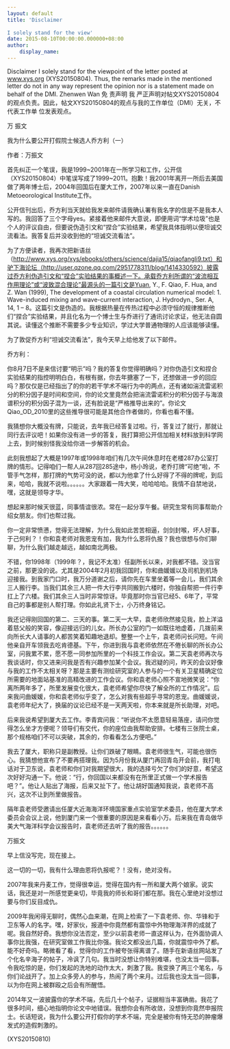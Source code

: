 ```yaml
---
layout: default
title: 'Disclaimer
 
I solely stand for the view'
date: 2015-08-10T00:00:00.000000+08:00
author:
    display_name: 
---
```


Disclaimer I solely stand for the viewpoint of the letter posted at www.xys.org (XYS20150804). Thus, the remarks made in the mentioned letter do not in any way represent the opinion nor is a statement made on behalf of the DMI. Zhenwen Wan 免 责声明 我 严正声明对帖文XYS20150804的观点负责。因此，帖文XYS20150804的观点与我的工作单位（DMI）无关，不代表工作单 位发表观点。

万 振文

我为什么要公开打假院士候选人乔方利（一）

作者：万振文

首先纠正一个笔误，我是1999~2001年在一所学习和工作，公开信（XYS20150804）中笔误写成了1999~2011。抱歉！我2001年离开一所后去美国做了两年博士后，2004年回国后在厦大工作，2007年以来一直在Danish Metoeorological Institute工作。

公开信刊出后，乔方利当天就给我发来邮件请我确认署有我名字的信是不是我本人写的。我回答了三个字母yes。紧接着他来邮件大意说，即便用词“学术垃圾”也是个人的评议自由，但要说伪造引文和“捏合”实验结果，希望我具体指明以便坦诚交流看法。我答复后并没收到他的“坦诚交流看法”。

为了方便读者，我再次把新语丝（http://www.xys.org/xys/ebooks/others/science/dajia15/qiaofangli9.txt）和驴下海论坛（http://user.qzone.qq.com/2951778311/blog/1414330592）披露过乔方利伪造引文和“捏合”实验结果的事概述一下。承载乔方利所谓的“波流相互作用理论”或“波致混合理论”最源头的一篇引文是Yuan, Y., F. Qiao, F. Hua, and Z. Wan (1999), The development of a coastal circulation numerical model: 1. Wave-induced mixing and wave-current interaction, J. Hydrodyn., Ser. A, 14, 1 – 8。这篇引文是伪造的。我根据热量在传热过程中必须守恒的规律推断他们“捏合”实验结果，并且化名为一个博士生与乔进行了通讯讨论求证，他无法自圆其说。读懂这个推断不需要多少专业知识，学过大学普通物理的人应该能够读懂。

为了敦促乔方利“坦诚交流看法”，我今天早上给他发了以下邮件。

乔方利：

你8月7日不是来信讨要“明示”吗？我的答复你觉得明确吗？对你伪造引文和捏合实验结果的指控明明白白，有根有据，你去年搪塞了一下，还想做进一步的回应吗？那仅仅是已经指出了的你的若干学术不端行为中的两点，还有诸如湍流雷诺积分的积分因子是时间和空间，你的论文里竟然会把湍流雷诺积分的积分因子与海浪谱积分的积分因子混为一谈，还有脸说是“严格推导出来的”。你论文Qiao_OD_2010里的这些推导很可能是其他合作者做的，你看也看不懂。

我猜想你大概没有牌，只能说，去年我已经答复过啦。行，答复过了就行，那就让同行去评议吧！如果你没有进一步的答复，我打算把公开信加相关材料放到科学网上去，到时候别怪我没给你进一步解答的机会。

此刻我想起了大概是1997年或1998年咱们有几次午间休息时在老楼287办公室打牌的情形。记得咱们一帮人从287回285途中，杨小玲说，老乔打牌“可绝”啦，不管手气怎样，那打牌的气势可没的说，都以为他拿了什么好得了不得的牌呢，到后来，哈哈，我就不说啦。。。。。。大家跟着一阵大笑，哈哈哈哈。我情不自禁地说，嘿，这就是领导才华。

想起来那时候天很蓝，同事情谊很浓。常在一起分享午餐。研究生常有同事帮助介绍女朋友。你们也帮过我。

你一定非常愤懑，觉得无法理解，为什么我如此苦苦相逼，剑剑封喉，坏人好事，于己何利？！你和袁老师对我恩宠有加，我为什么恩将仇报？我也很想与你们聊聊，为什么我们越走越远，越如南北两极。

不错，你1998年（1999年？，我记不太准）任副所长以来，对我都不错。没当官之前，那更没的说。尤其是2004年2月初我回国时，你和曲媛媛以及司机到机场迎接我。到我家门口时，我万分道谢之后，请你先在车里坐着等一会儿，我们其余三人搬行李。当我们其余三人把一件大行李共同搬到六楼时，你独自帮把一件行李扛上了六楼。我们其余三人当时非常惊讶。毕竟那时你当官已经5、6年了，平常自己的事都是别人帮打理。你如此礼贤下士，小万终身铭记。

我还记得刚回国的第二、三天的事。第二天一大早，袁老师欣然接见我，脸上洋溢着慈父般的笑容，像迎接远归的儿女。所长办公室的门一如既往地虚着，几拨前来向所长大人请事的人都苦笑着知趣地退却。整整一个上午，袁老师问长问短。午间他亲自开车领我去吃肯德基。下午，你进到我与袁老师依然在不倦长聊的所长办公室，问我累不累，愿不愿一同参加所里的一个科技工作会议。第二天袁老师再次与我谈话时，你又进来问我是否有兴趣参加某个会议。我迟疑的问，昨天的会议好像与我的工作不太相关呀？那是主要有测绘研究室的人参与的一个有关卫星精确定位所需要的地面站基准的高精改进的工作会议。你和袁老师心照不宣地微笑说：“你离所两年多了，所里发展变化很大，袁老师希望你尽快了解全所的工作情况”。后来我问曲媛媛，你和袁老师似乎变了，怎么对我有些超乎寻常的恩宠。曲媛媛说，袁老师年纪大了，换届的议论已经不是一天两天啦，你本来就是所长助理，对吧。

后来我说希望到厦大去工作。李青宾问我：“听说你不太愿意轻易落座，请问你觉得怎么坐才方便呢？领导们有交代，你的座位由我帮助安排。七楼有三张院士桌，那个规格咱们不可以突破，其余的，你看看怎么方便吧。”

我去了厦大，职称只是副教授。让你们跌破了眼睛。袁老师很生气，可能也很伤心。我猜想他宣布了不要再搭理我。因为5月份我从厦门再回青岛开会前，我打电话对于卫东说，袁老师和你们对我期望很大，我的选择亏欠了你们的好意，希望这次好好沟通一下。他说：“行，你回国以来都没有在所里正式做一个学术报告吧？”。他让人贴出了海报，后来又扯下了。他让胡好国通知我说，袁老师不高兴，这次不让到所里做报告。

隔年袁老师受邀请出任厦大近海海洋环境国家重点实验室学术委员，他在厦大学术委员会会议上说，他到厦门来一个很重要的原因是来看看小万。后来我在青岛做华美大气海洋科学会议报告时，袁老师还去听了我的报告。。。。。。

万振文

早上信没写完，现在接上。

这一切的一切，我有什么理由恩将仇报呢？！没有，绝对没有。

2007年我来丹麦工作，觉得很幸运，觉得在国内有一所和厦大两个娘家。说实话，我还是对一所感觉更亲切，毕竟我的师长和哥们都在那。我在心里绝对没想过要与你们反目成仇。

2009年我闲得无聊时，偶然心血来潮，在网上检索了一下袁老师、你、华锋和于卫东等人的名字。嘿，好家伙，报道中你竟然都有震惊中外物理海洋界的成就了呢。我自然好奇。我想你没法否定，至少以前袁老师一直这样认为，在外面协调人事你比我强，在研究室做工作我比你强。我论文都没出几篇，你就震惊中外了都。能不好奇吗。略微看了看，觉得你的工作被夸张得离谱了。随手在新语丝网站发了个化名辛海子的帖子，冷讽了几句。我当时没想让你特别难堪，也没太当一回事。令我吃惊的是，你们发起的洗地的动作太大，刺激了我。我变换了两三个笔名，与你们论战开了。加上众多旁人的参与，热闹了两个来月。过后我也没太当一回事，以为你在网上被群殴之后会有所醒悟。

2014年又一波披露你的学术不端，先后几十个帖子，证据相当丰富确凿。我花了很多时间，细心地指明你论文中地错误。我想你会有所收敛，没想到你竟然申报院士。长话短说，我为什么要公开打假你的学术不端，完全是被你有恃无恐的肿瘤爆发式的造假刺激的。

(XYS20150810)

